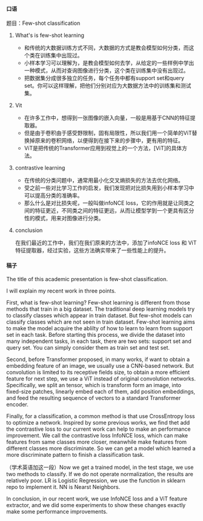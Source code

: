 #### 口语

题目：Few-shot classification

1. What's is few-shot learning

   - 和传统的大数据训练方式不同，大数据的方式是教会模型如何分类，而这个类在训练集中出现过。
   - 小样本学习可以理解为，是教会模型如何去学，从给定的一些样例中学出一种模式，从而对查询图像进行分类，这个类在训练集中没有出现过。
   - 把数据集分成很多独立的任务，每个任务中都有support set和query set。你可以这样理解，把他们分别对应为大数据方法中的训练集和测试集。

2. Vit

   - 在许多工作中，想得到一张图像的嵌入向量，一般是用基于CNN的特征提取器。
   - 但是由于卷积由于感受野限制，固有局限性，所以我们用一个简单的ViT替换掉原来的卷积网络，以便得到在接下来的步骤中，更有用的特征。
   - ViT是把传统的Transformer应用到视觉上的一个方法，[ViT]的具体方法。

3. contrastive learning

   - 在传统的分类问题中，通常用最小化交叉熵损失的方法去优化网络。
   - 受之前一些对比学习工作的启发，我们发现把对比损失用到小样本学习中可以提高分类的准确率。
   - 那么什么是对比损失呢，一般叫做infoNCE loss，它的作用就是让同类之间的特征更近，不同类之间的特征更远，从而让模型学到一个更具有区分性的模式，用来对图像进行分类。

4. conclusion

   在我们最近的工作中，我们在我们原来的方法中，添加了infoNCE loss 和 ViT 特征提取器，经过实验，这些方法确实带来了一些性能上的提升。



#### 稿子

The title of this academic presentation is few-shot classification.

I will explain my recent work in three points.

First, what is few-shot learning? Few-shot learning is different from those methods that train in a big dataset. The traditional deep learning models try to classify classes which appear in train dataset. But few-shot models can classify classes which are not seen in train dataset. Few-shot learning aims to make the model acquire the ablilty of how to learn to learn from support set in each task. Before starting this process, we divide the dataset into many independent tasks, in each task, there are two sets: support set and query set. You can simply consider them as train set and test set.

Second, before Transformer proposed, in many works, if want to obtain a embedding feature of an image, we usually use a CNN-based network. But convolution is limited to its receptive fields size, to obtain a more efficient feature for next step, we use a ViT instead of original convolution networks. Specifically, we split an tensor, which is transform form an image, into fixed-size patches, linearly embed each of them, add position embeddings, and feed the resulting sequence of vectors to a standard Transformer encoder.

Finally, for a classification, a common method is that use CrossEntropy loss to optimize a network. Inspired by some previous works, we find thet add the contrastive loss to our current work can help to make an performance improvement. We call the contrastive loss InfoNCE loss, which can make features from same classes more closer, meanwhile make features from different classes more discriminate. So we can get a model which learned a more discriminate pattern to finish a classification task.

（学术英语加这一段）Now we get a trained model, in the test stage, we use two methods to classify. If we do not operate normalization, the results are relatively poor. LR is Logistic Regression, we use the function in sklearn repo to implement it. NN is Nearst Neighbors.

In conclusion, in our recent work, we use InfoNCE loss and a ViT feature extractor, and we did some experiments to show these changes exactly make some performance improvements.
